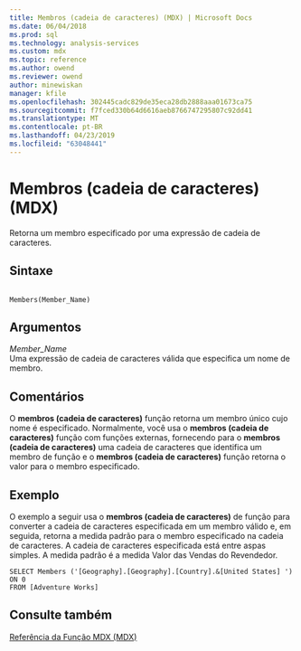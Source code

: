 ```yaml
---
title: Membros (cadeia de caracteres) (MDX) | Microsoft Docs
ms.date: 06/04/2018
ms.prod: sql
ms.technology: analysis-services
ms.custom: mdx
ms.topic: reference
ms.author: owend
ms.reviewer: owend
author: minewiskan
manager: kfile
ms.openlocfilehash: 302445cadc829de35eca28db2888aaa01673ca75
ms.sourcegitcommit: f7fced330b64d6616aeb8766747295807c92dd41
ms.translationtype: MT
ms.contentlocale: pt-BR
ms.lasthandoff: 04/23/2019
ms.locfileid: "63048441"
---
```

# <a name="members-string-mdx"></a>Membros (cadeia de caracteres) (MDX)


  Retorna um membro especificado por uma expressão de cadeia de caracteres.  
  
## <a name="syntax"></a>Sintaxe  
  
```  
  
Members(Member_Name)   
```  
  
## <a name="arguments"></a>Argumentos  
 *Member_Name*  
 Uma expressão de cadeia de caracteres válida que especifica um nome de membro.  
  
## <a name="remarks"></a>Comentários  
 O **membros (cadeia de caracteres)** função retorna um membro único cujo nome é especificado. Normalmente, você usa o **membros (cadeia de caracteres)** função com funções externas, fornecendo para o **membros (cadeia de caracteres)** uma cadeia de caracteres que identifica um membro de função e o **membros (cadeia de caracteres)**  função retorna o valor para o membro especificado.  
  
## <a name="example"></a>Exemplo  
 O exemplo a seguir usa o **membros (cadeia de caracteres)** de função para converter a cadeia de caracteres especificada em um membro válido e, em seguida, retorna a medida padrão para o membro especificado na cadeia de caracteres. A cadeia de caracteres especificada está entre aspas simples. A medida padrão é a medida Valor das Vendas do Revendedor.  
  
```  
SELECT Members ('[Geography].[Geography].[Country].&[United States] ') ON 0  
FROM [Adventure Works]  
```  
  
## <a name="see-also"></a>Consulte também  
 [Referência da Função MDX &#40;MDX&#41;](../mdx/mdx-function-reference-mdx.md)  
  
  
